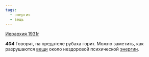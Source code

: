 ```yaml
---
tags:
  - энергия
  - вещь
---
```


[Иерархия 1931г](https://127.0.0.1:4002/agni/1931)

___404___
Говорят, на предателе рубаха горит. Можно заметить, как разрушаются [вещи](../../../tags/#вещь) около нездоровой психической [энергии](../../../tags/#энергия).   


